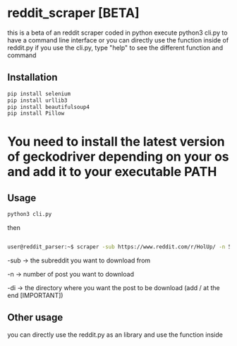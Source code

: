 # reddit_scraper [BETA]

this is a beta of an reddit scraper coded in python
execute python3 cli.py to have a command line interface or you can directly use the function inside of reddit.py
if you use the cli.py, type "help" to see the different function and command 



## Installation
```bash
pip install selenium
pip install urllib3
pip install beautifulsoup4
pip install Pillow
```
# You need to install the latest version of geckodriver depending on your os and add it to your executable PATH

## Usage
```bash
python3 cli.py
```
then

```bash

user@reddit_parser:~$ scraper -sub https://www.reddit.com/r/HolUp/ -n 5 -di newMeme/
```
-sub -> the subreddit you want to download from

-n -> number of post you want to download

-di -> the directory where you want the post to be download (add / at the end [IMPORTANT])

## Other usage
you can directly use the reddit.py as an library and use the function inside
